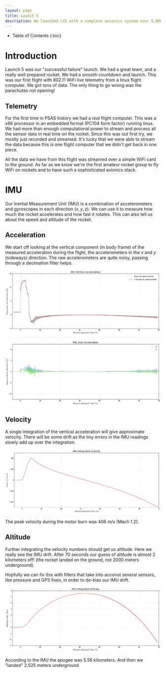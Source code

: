```yaml
---
layout: page
title: Launch 5
description: We launched LV2 with a complete avionics system over 5,000 meters on August 20th 2005, outside of Brothers Oregon.
---
```


* Table of Contents
{:toc}

# Introduction

Launch 5 was our "successful failure" launch. We had a great team, and a really well prepared rocket. We had a smooth countdown and launch. This was our first flight with 802.11 WiFi live telemetry from a linux flight computer. We got tons of data. The only thing to go wrong was the parachutes not opening!


## Telemetry

For the first time in PSAS history we had a *real* flight computer. This was a x86 processor in an embedded format (PC104 form factor) running linux. We had more than enough computational power to stream and process all the sensor data in real time on the rocket. Since this was out first try, we mostly just recorded and streamed. It's lucky that we were able to stream the data because this is one flight computer that we didn't get back in one piece.

All the data we have from this flight was streamed over a simple WiFi card to the ground. As far as we know we're the first amateur rocket group to fly WiFi on rockets and to have such a sophisticated avionics stack.

# IMU

Our Inertial Measurement Unit (IMU) is a combination of accelerometers and gyroscopes in each direction $(x,y,z)$. We can use it to measure how much the rocket accelerates and how fast it rotates. This can also tell us about the speed and altitude of the rocket.


## Acceleration

We start off looking at the vertical component (in body frame) of the measured acceleration during the flight, the accelerometers in the $x$ and $y$ (sideways) direction. The raw accelerometers are quite noisy, passing through a decimation filter helps.






![](data/launch-overview/IMU_files/IMU_2_0.png)





![](data/launch-overview/IMU_files/IMU_3_0.png)


## Velocity

A single integration of the vertical acceleration will give approximate velocity. There will be some drift as the tiny errors in the IMU readings slowly add up over the integration.






![](data/launch-overview/IMU_files/IMU_6_0.png)




The peak velocity during the motor burn was 406 m/s (Mach 1.2).


## Altitude

Further integrating the velocity numbers should get us altitude. Here we really see the IMU drift. After 70 seconds our guess of altitude is almost 2 kilometers off! (the rocket landed on the ground, not 2000 meters underground).

Hopfully we can fix this with filters that take into acconut several sensors, like pressure and GPS fixes, in order to de-bias our IMU drift.






![](data/launch-overview/IMU_files/IMU_10_0.png)




According to the IMU the apogee was 5.56 kilometers. And then we "landed" 2,525 meters underground




